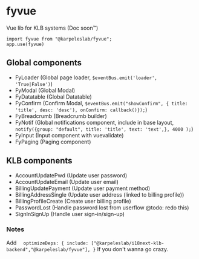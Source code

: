 # fyvue
Vue lib for KLB systems (Doc soon™)

```
import fyvue from "@karpeleslab/fyvue";
app.use(fyvue)
```
## Global components
- FyLoader (Global page loader, ```$eventBus.emit('loader', 'True|False')```)
- FyModal (Global Modal)
- FyDatatable (Global Datatable)
- FyConfirm (Confirm Modal, ```$eventBus.emit("showConfirm", { title: 'title', desc: 'desc'), onConfirm: callback()});```)
- FyBreadcrumb (Breadcrumb builder)
- FyNotif (Global notifications component, include in base layout, ```notify({group: "default", title: 'title', text: 'text',}, 4000 );```)
- FyInput (Input component with vuevalidate)
- FyPaging (Paging component)

## KLB components
- AccountUpdatePwd (Update user password)
- AccountUpdateEmail (Update user email)
- BillingUpdatePayment (Update user payment method)
- BillingAddressSingle  (Update user address (linked to billing profile))
- BillingProfileCreate (Create user billing profile)
- PasswordLost (Handle password lost from userflow @todo: redo this)
- SignInSignUp (Handle user sign-in/sign-up)

### Notes
Add ```  optimizeDeps: {
    include: ["@karpeleslab/i18next-klb-backend","@karpeleslab/fyvue"],
  }```
  If you don't wanna go crazy.
